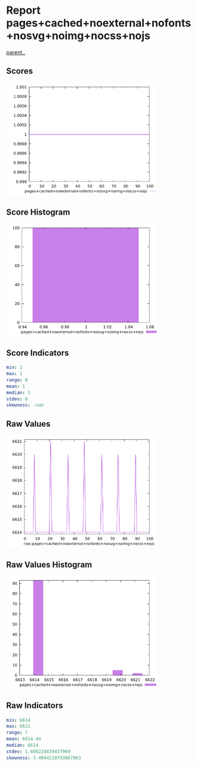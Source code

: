 # Report pages+cached+noexternal+nofonts+nosvg+noimg+nocss+nojs

[parent..](./..)  


## Scores

![score](./score.png)  

## Score Histogram

![hist](./hist.png)  

## Score Indicators

```yaml
min: 1
max: 1
range: 0
mean: 1
median: 1
stdev: 0
skewness: .nan

```

## Raw Values

![raw](./raw.png)  

## Raw Values Histogram

![raw hist](./raw_hist.png)  

## Raw Indicators

```yaml
min: 6614
max: 6621
range: 7
mean: 6614.44
median: 6614
stdev: 1.608228839437969
skewness: 3.4044210743867063

```

<style>
  img {
    max-width: 80%;
  }
</style>
      
